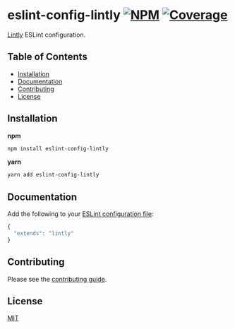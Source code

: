 # eslint-config-lintly [![NPM][npm-img]][npm-url] [![Coverage][cov-img]][cov-url]

[Lintly](https://github.com/dogma-io/lintly) ESLint configuration.

## Table of Contents

*   [Installation](#installation)
*   [Documentation](#documentation)
*   [Contributing](#contributing)
*   [License](#license)

## Installation

**npm**

```bash
npm install eslint-config-lintly
```

**yarn**

```bash
yarn add eslint-config-lintly
```

## Documentation

Add the following to your [ESLint configuration file](https://eslint.org/docs/user-guide/configuring):

```js
{
  "extends": "lintly"
}
```

## Contributing

Please see the [contributing guide](CONTRIBUTING.md).

## License

[MIT](LICENSE.md)

[cov-img]: https://img.shields.io/codecov/c/github/dogma-io/eslint-config-lintly.svg "Code Coverage"
[cov-url]: https://codecov.io/gh/dogma-io/eslint-config-lintly

[npm-img]: https://img.shields.io/npm/v/eslint-config-lintly.svg "NPM Version"
[npm-url]: https://www.npmjs.com/package/eslint-config-lintly
